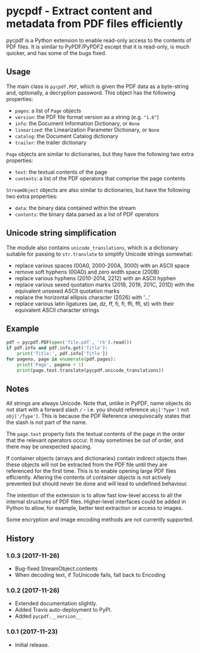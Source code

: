 # pycpdf - Extract content and metadata from PDF files efficiently

pycpdf is a Python extension to enable read-only access to the contents of
PDF files. It is similar to PyPDF/PyPDF2 except that it is read-only, is much
quicker, and has some of the bugs fixed.

## Usage

The main class is `pycpdf.PDF`, which is given the PDF data as a byte-string
and, optionally, a decryption password. This object has the following
properties:

  - `pages`: a list of `Page` objects
  - `version`: the PDF file format version as a string (e.g. `"1.6"`)
  - `info`: the Document Information Dictionary, or `None`
  - `linearized`: the Linearization Parameter Dictionary, or `None`
  - `catalog`: the Document Catalog dictionary
  - `trailer`: the trailer dictionary

`Page` objects are similar to dictionaries, but they have the following two
extra properties:

  - `text`: the textual contents of the page
  - `contents`: a list of the PDF operators that comprise the page contents

`StreamObject` objects are also similar to dictionaries, but have the
following two extra properties:

  - `data`: the binary data contained within the stream
  - `contents`: the binary data parsed as a list of PDF operators

## Unicode string simplification

The module also contains `unicode_translations`, which is a dictionary
suitable for passing to `str.translate` to simplify Unicode strings
somewhat:

  - replace various spaces (00A0, 2000-200A, 3000) with an ASCII space
  - remove soft hyphens (00AD) and zero width space (200B)
  - replace various hyphens (2010-2014, 2212) with an ASCII hyphen
  - replace various sexed quotation marks (2018, 2019, 201C, 201D)
    with the equivalent unsexed ASCII quotation marks
  - replace the horizontal ellipsis character (2026) with '...'
  - replace various latin ligatures (ae, dz, ff, fi, fl, ffi, ffl, st)
    with their equivalent ASCII character strings

## Example

```python
pdf = pycpdf.PDF(open('file.pdf', 'rb').read())
if pdf.info and pdf.info.get('Title'):
    print('Title:', pdf.info['Title'])
for pageno, page in enumerate(pdf.pages):
    print('Page', pageno + 1)
    print(page.text.translate(pycpdf.unicode_translations))
```

## Notes

All strings are always Unicode. Note that, unlike in PyPDF, name objects do
not start with a forward slash `/` - i.e. you should reference `obj['Type']`
not `obj['/Type']`. This is because the PDF Reference unequivocally states
that the slash is not part of the name.

The `page.text` property lists the textual contents of the page in the order
that the relevant operators occur. It may sometimes be out of order, and
there may be unexpected spacing.

If container objects (arrays and dictionaries) contain indirect objects then
these objects will not be extracted from the PDF file until they are
referenced for the first time. This is to enable opening large PDF files
efficiently. Altering the contents of container objects is not actively
prevented but should never be done and will lead to undefined behaviour.

The intention of the extension is to allow fast low-level access to all the
internal structures of PDF files. Higher-level interfaces could be added in
Python to allow, for example, better text extraction or access to images.

Some encryption and image encoding methods are not currently supported.

## History

### 1.0.3 (2017-11-26)

  - Bug-fixed StreamObject.contents
  - When decoding text, if ToUnicode fails, fall back to Encoding

### 1.0.2 (2017-11-26)

  - Extended documentation slightly.
  - Added Travis auto-deployment to PyPI.
  - Added `pycpdf.__version__`

### 1.0.1 (2017-11-23)

  - Initial release.
